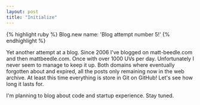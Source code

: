 ```yaml
---
layout: post
title: "Initialize"
---
```


{% highlight ruby %}
Blog.new name: 'Blog attempt number 5!'
{% endhighlight %}

Yet another attempt at a blog. Since 2006 I've blogged on matt-beedle.com and
then mattbeedle.com. Once with over 1000 UVs per day. Unfortunately I never seem
to manage to keep it up. Both domains where eventually forgotten about and
expired, all the posts only remaining now in the web archive. At least this time
everything is store in Git on GitHub! Let's see how long it lasts for.

I'm planning to blog about code and startup experience. Stay tuned.
